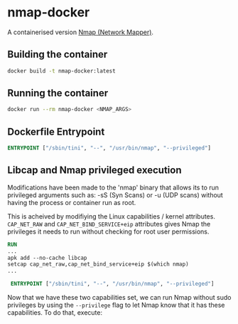 # nmap-docker
A containerised version [Nmap (Network Mapper)](https://nmap.org/).

## Building the container
```bash
docker build -t nmap-docker:latest
```
## Running the container
```bash
docker run --rm nmap-docker <NMAP_ARGS>
```

## Dockerfile Entrypoint
```dockerfile
ENTRYPOINT ["/sbin/tini", "--", "/usr/bin/nmap", "--privileged"]
```

## Libcap and Nmap privileged execution
Modifications have been made to the 'nmap' binary that allows its to run privileged arguments such as: -sS (Syn Scans) or -u (UDP scans) without having the process or container run as root.

This is acheived by modifiying the Linux capabilities / kernel attributes.
`CAP_NET_RAW` and `CAP_NET_BIND_SERVICE+eip` attributes gives Nmap the privileges it needs to run without checking for root user permissions.

```dockerfile
RUN
...
apk add --no-cache libcap
setcap cap_net_raw,cap_net_bind_service+eip $(which nmap)
...

 ENTRYPOINT ["/sbin/tini", "--", "/usr/bin/nmap", "--privileged"]
```

Now that we have these two capabilities set, we can run Nmap without sudo privileges by using the `--privilege` flag to let Nmap know that it has these capabilities. To do that, execute:
